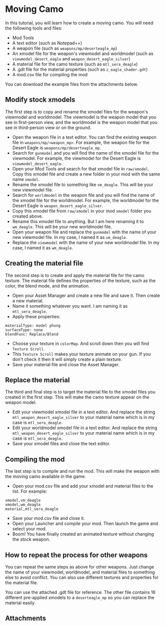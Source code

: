 # Moving Camo

In this tutorial, you will learn how to create a moving camo. You will need the following tools and files:

- Mod Tools
- A text editor (such as Notepad++)
- A weapon file (such as `weapons/mp/deserteagle_mp`)
- An xmodel file for the weapon's viewmodel and worldmodel (such as `viewmodel_desert_eagle` and `weapon_desert_eagle_silver`)
- A material file for the camo texture (such as `mtl_sera_deagle`)
- A .gdt file for the material properties (such as `z_eagle_shader.gdt`)
- A mod.csv file for compiling the mod

You can download the example files from the attachments below.

## Modify stock xmodels

The first step is to copy and rename the xmodel files for the weapon's viewmodel and worldmodel. The viewmodel is the weapon model that you see in first-person view, and the worldmodel is the weapon model that you see in third-person view or on the ground.

- Open the weapon file in a text editor. You can find the existing weapon file in `weapons/mp/<weapon_mp>`. For example, the weapon file for the Desert Eagle is `weapons/mp/deserteagle_mp`.
- Search for `gunmodel` and you will find the name of the xmodel file for the viewmodel. For example, the viewmodel for the Desert Eagle is `viewmodel_desert_eagle`.
- Open your Mod Tools and search for that xmodel file in `raw/xmodel`. Copy this xmodel file and create a new folder in your mod with the same name `xmodel`.
- Rename the xmodel file to something like `vm_deagle`. This will be your new viewmodel file.
- Search for `worldmodel` in the weapon file and you will find the name of the xmodel file for the worldmodel. For example, the worldmodel for the Desert Eagle is `weapon_desert_eagle_silver`.
- Copy this xmodel file from `raw/xmodel` in your mod `xmodel` folder you created above.
- Rename this xmodel file to anything. But I am here renaming it to `wm_deagle`. This will be your new worldmodel file.
- Open your weapon file and replace the `gunmodel` with the name of your new viewmodel file. In my case, I named it as `vm_deagle`.
- Replace the `viewmodel` with the name of your new worldmodel file. In my case, I named it as `wm_deagle`.

## Creating the material file

The second step is to create and apply the material file for the camo texture. The material file defines the properties of the texture, such as the color, the blend mode, and the animation.

- Open your Asset Manager and create a new file and save it. Then create a new material.
- Name it something whatever you want. I am naming it as `mtl_sera_deagle`.
- Apply these properties:

```
materialType: model phong
surfaceType: none
blendFunc: Replace/Blend
```

- Choose your texture in `colorMap`. And scroll down then you will find `Texture Scroll`.
- This `Texture Scroll` makes your texture animate on your gun. If you don't check it then it will simply create a plain texture.
- Save your material file and close the Asset Manager.

## Replace the material

The third and final step is to target the material file to the xmodel files you created in the first step. This will make the camo texture appear on the weapon model.

- Edit your viewmodel xmodel file in a text editor. And replace the string `mtl_weapon_desert_eagle_silver` to your material name which is in my case is `mtl_sera_deagle`.
- Edit your worldmodel xmodel file in a text editor. And replace the string `mtl_weapon_desert_eagle_silver` to your material name which is in my case is `mtl_sera_deagle`.
- Save your xmodel files and close the text editor.

## Compiling the mod

The last step is to compile and run the mod. This will make the weapon with the moving camo available in the game.

- Open your mod.csv file and add your xmodel and material files to the list. For example:

```
xmodel,vm_deagle
xmodel,wm_deagle
material,mtl_sera_deagle
```

- Save your mod.csv file and close it.
- Open your Launcher and compile your mod. Then launch the game and select your mod.
- Boom! You have finally created an animated texture without changing the stock weapon.

## How to repeat the process for other weapons

You can repeat the same steps as above for other weapons. Just change the name of your viewmodel, worldmodel, and material files to something else to avoid conflict. You can also use different textures and properties for the material file.

You can use the attached .gdt file for reference. The other file contains 16 different pre-applied xmodels to a `deserteagle_mp` so you can replace the material easily.

## Attachments
<attachment name="z_eagle_shader.gdt" size="59.74 MB" url="https://cdn.discordapp.com/attachments/897839199485562901/897872013417386044/z_eagle_shader.gdt?ex=65ba6a79&is=65a7f579&hm=56ce8604baf61525e0f8b3747aac8457e84f0948bd916076bc71904fc2fbb0e1&"/>
<attachment name="deagles.zip" size="735.07 KB" url="https://cdn.discordapp.com/attachments/897839199485562901/897872071714041866/deagles.zip?ex=65ba6a87&is=65a7f587&hm=af195fbc964bdef49b80f17eda3022181dad270f25247a79e10d8ad3f298ce8f&"/>
<profile username="Seraphina" handle="__seraphina__" profileImage="/profile/seraphina.png"/>
